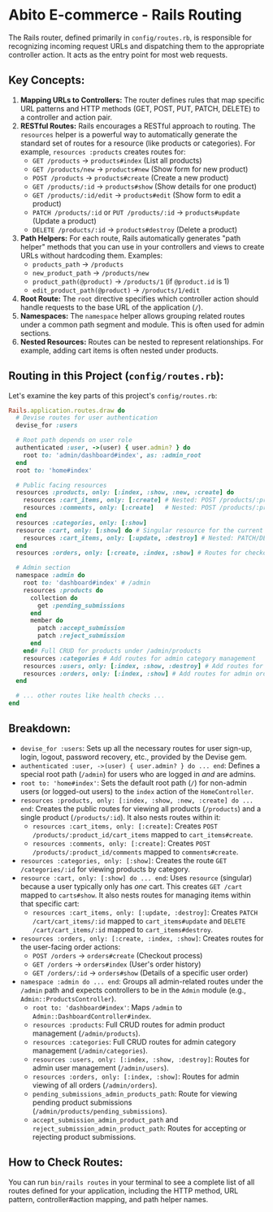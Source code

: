 # Abito E-commerce - Rails Routing

The Rails router, defined primarily in `config/routes.rb`, is responsible for recognizing incoming request URLs and dispatching them to the appropriate controller action. It acts as the entry point for most web requests.

## Key Concepts:

1.  **Mapping URLs to Controllers:** The router defines rules that map specific URL patterns and HTTP methods (GET, POST, PUT, PATCH, DELETE) to a controller and action pair.
2.  **RESTful Routes:** Rails encourages a RESTful approach to routing. The `resources` helper is a powerful way to automatically generate the standard set of routes for a resource (like products or categories). For example, `resources :products` creates routes for:
    *   `GET /products` -> `products#index` (List all products)
    *   `GET /products/new` -> `products#new` (Show form for new product)
    *   `POST /products` -> `products#create` (Create a new product)
    *   `GET /products/:id` -> `products#show` (Show details for one product)
    *   `GET /products/:id/edit` -> `products#edit` (Show form to edit a product)
    *   `PATCH /products/:id` or `PUT /products/:id` -> `products#update` (Update a product)
    *   `DELETE /products/:id` -> `products#destroy` (Delete a product)
3.  **Path Helpers:** For each route, Rails automatically generates "path helper" methods that you can use in your controllers and views to create URLs without hardcoding them. Examples:
    *   `products_path` -> `/products`
    *   `new_product_path` -> `/products/new`
    *   `product_path(@product)` -> `/products/1` (if `@product.id` is 1)
    *   `edit_product_path(@product)` -> `/products/1/edit`
4.  **Root Route:** The `root` directive specifies which controller action should handle requests to the base URL of the application (`/`).
5.  **Namespaces:** The `namespace` helper allows grouping related routes under a common path segment and module. This is often used for admin sections.
6.  **Nested Resources:** Routes can be nested to represent relationships. For example, adding cart items is often nested under products.

## Routing in this Project (`config/routes.rb`):

Let's examine the key parts of this project's `config/routes.rb`:

```ruby
Rails.application.routes.draw do
  # Devise routes for user authentication
  devise_for :users

  # Root path depends on user role
  authenticated :user, ->(user) { user.admin? } do
    root to: 'admin/dashboard#index', as: :admin_root
  end
  root to: 'home#index'

  # Public facing resources
  resources :products, only: [:index, :show, :new, :create] do
    resources :cart_items, only: [:create] # Nested: POST /products/:product_id/cart_items
    resources :comments, only: [:create]   # Nested: POST /products/:product_id/comments
  end
  resources :categories, only: [:show]
  resource :cart, only: [:show] do # Singular resource for the current user's cart
    resources :cart_items, only: [:update, :destroy] # Nested: PATCH/DELETE /cart/cart_items/:id
  end
  resources :orders, only: [:create, :index, :show] # Routes for checkout and user order history

  # Admin section
  namespace :admin do
    root to: 'dashboard#index' # /admin
    resources :products do 
      collection do 
        get :pending_submissions
      end
      member do
        patch :accept_submission
        patch :reject_submission
      end
    end# Full CRUD for products under /admin/products
    resources :categories # Add routes for admin category management
    resources :users, only: [:index, :show, :destroy] # Add routes for admin user management
    resources :orders, only: [:index, :show] # Add routes for admin order viewing
  end

  # ... other routes like health checks ...
end
```

## Breakdown:

*   `devise_for :users`: Sets up all the necessary routes for user sign-up, login, logout, password recovery, etc., provided by the Devise gem.
*   `authenticated :user, ->(user) { user.admin? } do ... end`: Defines a special root path (`/admin`) for users who are logged in *and* are admins.
*   `root to: 'home#index'`: Sets the default root path (`/`) for non-admin users (or logged-out users) to the `index` action of the `HomeController`.
*   `resources :products, only: [:index, :show, :new, :create] do ... end`: Creates the public routes for viewing all products (`/products`) and a single product (`/products/:id`). It also nests routes within it:
    *   `resources :cart_items, only: [:create]`: Creates `POST /products/:product_id/cart_items` mapped to `cart_items#create`.
    *   `resources :comments, only: [:create]`: Creates `POST /products/:product_id/comments` mapped to `comments#create`.
*   `resources :categories, only: [:show]`: Creates the route `GET /categories/:id` for viewing products by category.
*   `resource :cart, only: [:show] do ... end`: Uses `resource` (singular) because a user typically only has *one* cart. This creates `GET /cart` mapped to `carts#show`. It also nests routes for managing items within that specific cart:
    *   `resources :cart_items, only: [:update, :destroy]`: Creates `PATCH /cart/cart_items/:id` mapped to `cart_items#update` and `DELETE /cart/cart_items/:id` mapped to `cart_items#destroy`.
*   `resources :orders, only: [:create, :index, :show]`: Creates routes for the user-facing order actions:
    *   `POST /orders` -> `orders#create` (Checkout process)
    *   `GET /orders` -> `orders#index` (User's order history)
    *   `GET /orders/:id` -> `orders#show` (Details of a specific user order)
*   `namespace :admin do ... end`: Groups all admin-related routes under the `/admin` path and expects controllers to be in the `Admin` module (e.g., `Admin::ProductsController`).
    *   `root to: 'dashboard#index'`: Maps `/admin` to `Admin::DashboardController#index`.
    *   `resources :products`: Full CRUD routes for admin product management (`/admin/products`).
    *   `resources :categories`: Full CRUD routes for admin category management (`/admin/categories`).
    *   `resources :users, only: [:index, :show, :destroy]`: Routes for admin user management (`/admin/users`).
    *   `resources :orders, only: [:index, :show]`: Routes for admin viewing of all orders (`/admin/orders`).
    *   `pending_submissions_admin_products_path`: Route for viewing pending product submissions (`/admin/products/pending_submissions`).
    *   `accept_submission_admin_product_path` and `reject_submission_admin_product_path`: Routes for accepting or rejecting product submissions.

## How to Check Routes:

You can run `bin/rails routes` in your terminal to see a complete list of all routes defined for your application, including the HTTP method, URL pattern, controller#action mapping, and path helper names.
